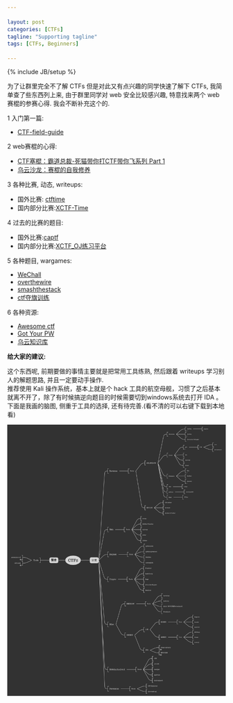 ```yaml
---

layout: post
categories: [CTFs]
tagline: "Supporting tagline"
tags: [CTFs, Beginners]

---
```

{% include JB/setup %}

为了让群里完全不了解 CTFs 但是对此又有点兴趣的同学快速了解下 CTFs, 我简单查了些东西列上来,
由于群里同学对 web 安全比较感兴趣, 特意找来两个 web 赛棍的参赛心得. 我会不断补充这个的.  

1 入门第一篇:  

  + [CTF-field-guide](http://blog.idf.cn/2015/02/ctf-field-guide/)

2 web赛棍的心得:  

  + [CTF塞棍：霸道总裁-死猫带你打CTF带你飞系列 Part 1](http://bobao.360.cn/ctf/learning/131.html)
  + [乌云沙龙：赛棍的自我修养](http://bobao.360.cn/learning/detail/196.html)

3  各种比赛, 动态, writeups:  

  + 国外比赛: [ctftime](https://ctftime.org/)
  + 国内部分比赛:[XCTF-Time](https://time.xctf.org.cn)

4 过去的比赛的题目:  

  + 国外比赛:[captf](http://captf.com/)
  + 国内部分比赛:[XCTF_OJ练习平台](http://oj.xctf.org.cn)

5 各种题目, wargames:  

  + [WeChall](http://www.wechall.net/)
  + [overthewire](http://overthewire.org/wargames/)
  + [smashthestack](http://io.smashthestack.org/)
  + [ctf夺旗训练](http://www.simplexue.com/ctf/index)

6 各种资源:  

  + [Awesome ctf](https://github.com/apsdehal/awesome-ctf)
  + [Got Your PW](https://gotyour.pw)
  + [乌云知识库](http://drops.wooyun.org)

**给大家的建议:**

这个东西呢, 前期要做的事情主要就是把常用工具练熟, 然后跟着 writeups 学习别人的解题思路, 并且一定要动手操作.  
推荐使用 Kali 操作系统，基本上就是个 hack 工具的航空母舰，习惯了之后基本就离不开了，除了有时候搞逆向题目的时候需要切到windows系统去打开 IDA 。
下面是我画的脑图, 侧重于工具的选择, 还有待完善.(看不清的可以右键下载到本地看)

<img src="/image/2015_10_19_CTFs.png" alt="" title=" CTFs 脑图" width="800" />
